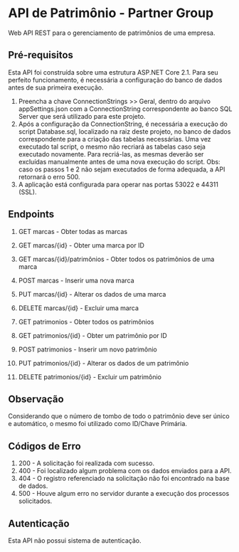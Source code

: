 # API de Patrimônio - Partner Group
Web API REST para o gerenciamento de patrimônios de uma empresa.

## Pré-requisitos
Esta API foi construída sobre uma estrutura ASP.NET Core 2.1. Para seu perfeito funcionamento, é necessária a configuração do banco de dados antes de sua primeira execução.
1. Preencha a chave ConnectionStrings >> Geral, dentro do arquivo appSettings.json com a ConnectionString correspondente ao banco SQL Server que será utilizado para este projeto.
2. Após a configuração da ConnectionString, é necessária a execução do script Database.sql, localizado na raiz deste projeto, no banco de dados correspondente para a criação das tabelas necessárias. Uma vez executado tal script, o mesmo não recriará as tabelas caso seja executado novamente. Para recriá-las, as mesmas deverão ser excluídas manualmente antes de uma nova execução do script.
Obs: caso os passos 1 e 2 não sejam executados de forma adequada, a API retornará o erro 500.
3. A aplicação está configurada para operar nas portas 53022 e 44311 (SSL).

## Endpoints
1.  GET		marcas						- Obter todas as marcas
2.  GET		marcas/{id}					- Obter uma marca por ID
3.  GET		marcas/{id}/patrimônios		- Obter todos os patrimônios de uma marca
4.  POST	marcas						- Inserir uma nova marca
5.  PUT		marcas/{id}					- Alterar os dados de uma marca
6.  DELETE	marcas/{id}					- Excluir uma marca

7.  GET		patrimonios					- Obter todos os patrimônios
8.  GET		patrimonios/{id}			- Obter um patrimônio por ID
9.  POST	patrimonios					- Inserir um novo patrimônio
10. PUT		patrimonios/{id}			- Alterar os dados de um patrimônio
11. DELETE	patrimonios/{id}			- Excluir um patrimônio

## Observação
Considerando que o número de tombo de todo o patrimônio deve ser único e automático, o mesmo foi utilizado como ID/Chave Primária.

## Códigos de Erro
1. 200 - A solicitação foi realizada com sucesso.
2. 400 - Foi localizado algum problema com os dados enviados para a API.
3. 404 - O registro referenciado na solicitação não foi encontrado na base de dados.
4. 500 - Houve algum erro no servidor durante a execução dos processos solicitados.

## Autenticação
Esta API não possui sistema de autenticação.
